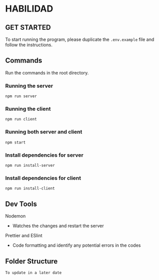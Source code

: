 # HABILIDAD

## GET STARTED
To start running the program, please duplicate the `.env.example` file and follow the instructions.

## Commands
Run the commands in the root directory.

### Running the server
`npm run server`

### Running the client
`npm run client`

### Running both server and client
`npm start`

### Install dependencies for server
`npm run install-server`

### Install dependencies for client
`npm run install-client`

## Dev Tools
Nodemon
- Watches the changes and restart the server

Prettier and ESlint
- Code formatting and identify any potential errors in the codes

## Folder Structure
```
To update in a later date
```